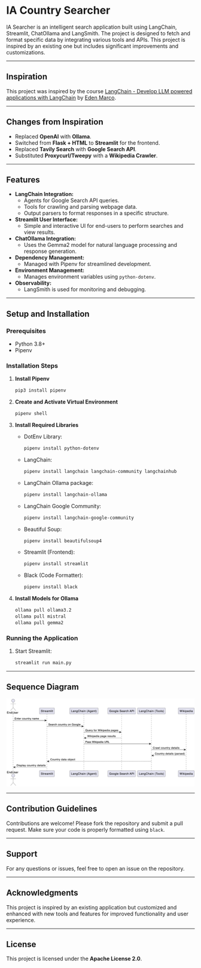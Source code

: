 # IA Country Searcher

IA Searcher is an intelligent search application built using LangChain, Streamlit, ChatOllama and LangSmith. The project is designed to fetch and format specific data by integrating various tools and APIs. This project is inspired by an existing one but includes significant improvements and customizations.

---

## Inspiration

This project was inspired by the course [LangChain - Develop LLM powered applications with LangChain](https://www.udemy.com/course/langchain/) by [Eden Marco](https://x.com/EdenEmarco177).

---

## Changes from Inspiration

- Replaced **OpenAI** with **Ollama**.
- Switched from **Flask + HTML** to **Streamlit** for the frontend.
- Replaced **Tavily Search** with **Google Search API**.
- Substituted **Proxycurl/Tweepy** with a **Wikipedia Crawler**.

---

## Features

- **LangChain Integration:**
  - Agents for Google Search API queries.
  - Tools for crawling and parsing webpage data.
  - Output parsers to format responses in a specific structure.
- **Streamlit User Interface:**
  - Simple and interactive UI for end-users to perform searches and view results.
- **ChatOllama Integration:**
  - Uses the Gemma2 model for natural language processing and response generation.
- **Dependency Management:**
  - Managed with Pipenv for streamlined development.
- **Environment Management:**
  - Manages environment variables using `python-dotenv`.
- **Observability:**
  - LangSmith is used for monitoring and debugging.

---

## Setup and Installation

### Prerequisites
- Python 3.8+
- Pipenv

### Installation Steps

1. **Install Pipenv**
   ```bash
   pip3 install pipenv
   ```

2. **Create and Activate Virtual Environment**
   ```bash
   pipenv shell
   ```

3. **Install Required Libraries**

   - DotEnv Library:
     ```bash
     pipenv install python-dotenv
     ```
   - LangChain:
     ```bash
     pipenv install langchain langchain-community langchainhub
     ```
   - LangChain Ollama package:
     ```bash
     pipenv install langchain-ollama
     ```
   - LangChain Google Community:
     ```bash
     pipenv install langchain-google-community
     ```
   - Beautiful Soup:
     ```bash
     pipenv install beautifulsoup4
     ```
   - Streamlit (Frontend):
     ```bash
     pipenv install streamlit
     ```
   - Black (Code Formatter):
     ```bash
     pipenv install black
     ```

4. **Install Models for Ollama**
   ```bash
   ollama pull ollama3.2
   ollama pull mistral
   ollama pull gemma2
   ```

### Running the Application

1. Start Streamlit:
   ```bash
   streamlit run main.py
   ```

---

## Sequence Diagram

![Sequence Diagram](assets/sequence-diagram.png)

---

## Contribution Guidelines

Contributions are welcome! Please fork the repository and submit a pull request. Make sure your code is properly formatted using `black`.

---

## Support

For any questions or issues, feel free to open an issue on the repository.

---

## Acknowledgments

This project is inspired by an existing application but customized and enhanced with new tools and features for improved functionality and user experience.

---

## License
This project is licensed under the **Apache License 2.0**.
